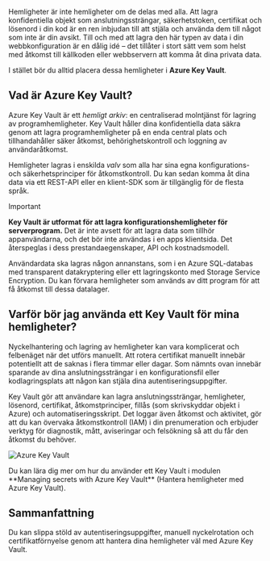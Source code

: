 Hemligheter är inte hemligheter om de delas med alla. Att lagra konfidentiella objekt som anslutningssträngar, säkerhetstoken, certifikat och lösenord i din kod är en ren inbjudan till att stjäla och använda dem till något som inte är din avsikt. Till och med att lagra den här typen av data i din webbkonfiguration är en dålig idé – det tillåter i stort sätt vem som helst med åtkomst till källkoden eller webbservern att komma åt dina privata data.

I stället bör du alltid placera dessa hemligheter i **Azure Key Vault**.

## <a name="what-is-azure-key-vault"></a>Vad är Azure Key Vault?
Azure Key Vault är ett *hemligt arkiv*: en centraliserad molntjänst för lagring av programhemligheter. Key Vault håller dina konfidentiella data säkra genom att lagra programhemligheter på en enda central plats och tillhandahåller säker åtkomst, behörighetskontroll och loggning av användaråtkomst.

Hemligheter lagras i enskilda *valv* som alla har sina egna konfigurations- och säkerhetsprinciper för åtkomstkontroll. Du kan sedan komma åt dina data via ett REST-API eller en klient-SDK som är tillgänglig för de flesta språk.

> [!IMPORTANT]
> **Key Vault är utformat för att lagra konfigurationshemligheter för serverprogram.** Det är inte avsett för att lagra data som tillhör appanvändarna, och det bör inte användas i en apps klientsida. Det återspeglas i dess prestandaegenskaper, API och kostnadsmodell.
>
> Användardata ska lagras någon annanstans, som i en Azure SQL-databas med transparent datakryptering eller ett lagringskonto med Storage Service Encryption. Du kan förvara hemligheter som används av ditt program för att få åtkomst till dessa datalager.

## <a name="why-use-a-key-vault-for-my-secrets"></a>Varför bör jag använda ett Key Vault för mina hemligheter?

Nyckelhantering och lagring av hemligheter kan vara komplicerat och felbenäget när det utförs manuellt. Att rotera certifikat manuellt innebär potentiellt att de saknas i flera timmar eller dagar. Som nämnts ovan innebär sparande av dina anslutningssträngar i en konfigurationsfil eller kodlagringsplats att någon kan stjäla dina autentiseringsuppgifter.

Key Vault gör att användare kan lagra anslutningssträngar, hemligheter, lösenord, certifikat, åtkomstprinciper, fillås (som skrivskyddar objekt i Azure) och automatiseringsskript.  Det loggar även åtkomst och aktivitet, gör att du kan övervaka åtkomstkontroll (IAM) i din prenumeration och erbjuder verktyg för diagnostik, mått, aviseringar och felsökning så att du får den åtkomst du behöver.

![Azure Key Vault](../media-draft/Key-Vault.png)

<!-- TODO: get link to TC module --> Du kan lära dig mer om hur du använder ett Key Vault i modulen **Managing secrets with Azure Key Vault** (Hantera hemligheter med Azure Key Vault).

## <a name="summary"></a>Sammanfattning

Du kan slippa stöld av autentiseringsuppgifter, manuell nyckelrotation och certifikatförnyelse genom att hantera dina hemligheter väl med Azure Key Vault.
